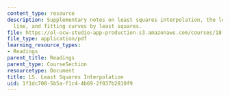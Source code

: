 ```yaml
---
content_type: resource
description: Supplementary notes on least squares interpolation, the least-squares
  line, and fitting curves by least squares.
file: https://ol-ocw-studio-app-production.s3.amazonaws.com/courses/18-02-multivariable-calculus-fall-2007/1f1dc7085b5af1c44b692f037b2810f9_least_sq_intrpol.pdf
file_type: application/pdf
learning_resource_types:
- Readings
parent_title: Readings
parent_type: CourseSection
resourcetype: Document
title: LS. Least Squares Interpolation
uid: 1f1dc708-5b5a-f1c4-4b69-2f037b2810f9
---
```


